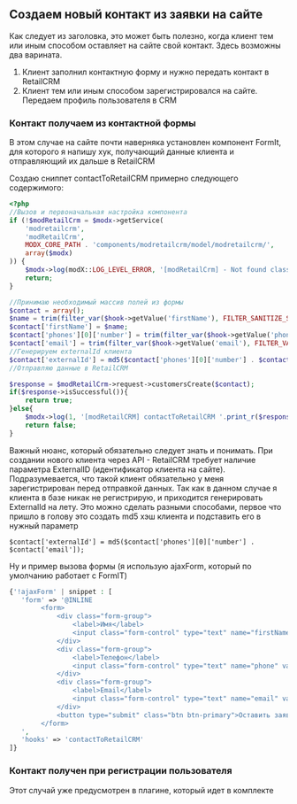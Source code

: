 ## Создаем новый контакт из заявки на сайте

Как следует из заголовка, это может быть полезно, когда клиент тем или иным способом оставляет на сайте свой контакт.
Здесь возможны два варината.

1. Клиент заполнил контактную форму и нужно передать контакт в RetailCRM
2. Клиент тем или иным способом зарегистрировался на сайте. Передаем профиль пользователя в CRM

### Контакт получаем из контактной формы

В этом случае на сайте почти наверняка установлен компонент FormIt, для которого я напишу хук, получающий данные клиента и отправляющий их дальше в RetailCRM

Создаю сниппет contactToRetailCRM примерно следующего содержимого:

```php
<?php
//Вызов и первоначальная настройка компонента
if (!$modRetailCrm = $modx->getService(
    'modretailcrm',
    'modRetailCrm',
    MODX_CORE_PATH . 'components/modretailcrm/model/modretailcrm/',
    array($modx)
)) {
    $modx->log(modX::LOG_LEVEL_ERROR, '[modRetailCrm] - Not found class modRetailCrm');
    return;
}

//Принимаю необходимый массив полей из формы
$contact = array();
$name = trim(filter_var($hook->getValue('firstName'), FILTER_SANITIZE_STRING));
$contact['firstName'] = $name;
$contact['phones'][0]['number'] = trim(filter_var($hook->getValue('phone'), FILTER_SANITIZE_STRING));
$contact['email'] = trim(filter_var($hook->getValue('email'), FILTER_VALIDATE_EMAIL));
//Генерируем externalId клиента
$contact['externalId'] = md5($contact['phones'][0]['number'] . $contact['email']);
//Отправляю данные в RetailCRM

$response = $modRetailCrm->request->customersCreate($contact);
if($response->isSuccessful()){
    return true;
}else{
    $modx->log(1, '[modRetailCRM] contactToRetailCRM '.print_r($response, 1));
    return false;
}

```

Важный нюанс, который обязательно следует знать и понимать. При создании нового клиента через API - RetailCRM требует наличие параметра  ExternalID (идентификатор клиента на сайте).
Подразумевается, что такой клиент обязательно у меня зарегистрирован перед отправкой данных. Так как в данном случае я клиента в базе никак не регистрирую, и приходится генерировать ExternalId на лету.
Это можно сделать разными способами, первое что пришло в голову это создать md5  хэш клиента и подставить его в нужный параметр

```$contact['externalId'] = md5($contact['phones'][0]['number'] . $contact['email']);```

Ну и пример вызова формы (я использую ajaxForm, который по умолчанию работает с FormIT)

```php
{'!ajaxForm' | snippet : [
   'form' => '@INLINE
        <form>
            <div class="form-group">
                <label>Имя</label>
                <input class="form-control" type="text" name="firstName" value="" placehoder="Имя">
            </div>
            <div class="form-group">
                <label>Телефон</label>
                <input class="form-control" type="text" name="phone" value="" placehoder="Телефон">
            </div>
            <div class="form-group">
                <label>Email</label>
                <input class="form-control" type="text" name="email" value="" placehoder="Email">
            </div>
            <button type="submit" class="btn btn-primary">Оставить заявку</button>
        </form>
   ',
   'hooks' => 'contactToRetailCRM'
]}

```

### Контакт получен при регистрации пользователя

Этот случай уже предусмотрен в плагине, который идет в комплекте
